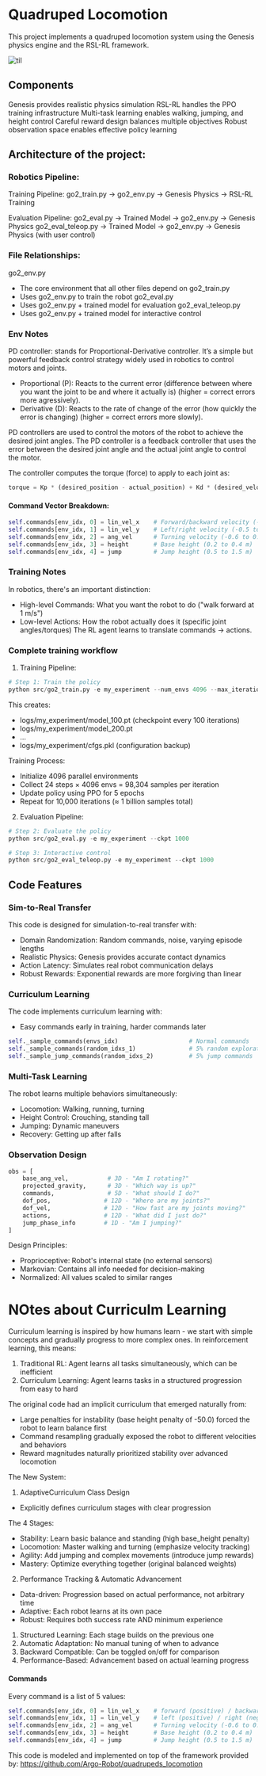 
# Quadruped Locomotion

This project implements a quadruped locomotion system using the Genesis physics engine and the RSL-RL framework.

![til](sim.gif)

## Components
Genesis provides realistic physics simulation
RSL-RL handles the PPO training infrastructure
Multi-task learning enables walking, jumping, and height control
Careful reward design balances multiple objectives
Robust observation space enables effective policy learning

## Architecture of the project:

### Robotics Pipeline:
Training Pipeline:
go2_train.py → go2_env.py → Genesis Physics → RSL-RL Training

Evaluation Pipeline:
go2_eval.py → Trained Model → go2_env.py → Genesis Physics
go2_eval_teleop.py → Trained Model → go2_env.py → Genesis Physics (with user control)

### File Relationships:
go2_env.py
 - The core environment that all other files depend on
go2_train.py
 - Uses go2_env.py to train the robot
go2_eval.py
 - Uses go2_env.py + trained model for evaluation
go2_eval_teleop.py
 - Uses go2_env.py + trained model for interactive control

### Env Notes

PD controller: stands for Proportional-Derivative controller. It’s a simple but powerful feedback control strategy widely used in robotics to control motors and joints.
- Proportional (P): Reacts to the current error (difference between where you want the joint to be and where it actually is) (higher = correct errors more agressively).
- Derivative (D): Reacts to the rate of change of the error (how quickly the error is changing) (higher = correct errors more slowly).

PD controllers are used to control the motors of the robot to achieve the desired joint angles. The PD controller is a feedback controller that uses the error between the desired joint angle and the actual joint angle to control the motor.

The controller computes the torque (force) to apply to each joint as:
```python
torque = Kp * (desired_position - actual_position) + Kd * (desired_velocity - actual_velocity)
```

#### Command Vector Breakdown:
```python
self.commands[env_idx, 0] = lin_vel_x    # Forward/backward velocity (-1.0 to 2.0 m/s)
self.commands[env_idx, 1] = lin_vel_y    # Left/right velocity (-0.5 to 0.5 m/s)  
self.commands[env_idx, 2] = ang_vel      # Turning velocity (-0.6 to 0.6 rad/s)
self.commands[env_idx, 3] = height       # Base height (0.2 to 0.4 m)
self.commands[env_idx, 4] = jump         # Jump height (0.5 to 1.5 m)
```

### Training Notes
In robotics, there's an important distinction:
- High-level Commands: What you want the robot to do ("walk forward at 1 m/s")
- Low-level Actions: How the robot actually does it (specific joint angles/torques)
The RL agent learns to translate commands → actions.

### Complete training workflow

1. Training Pipeline:
```python
# Step 1: Train the policy
python src/go2_train.py -e my_experiment --num_envs 4096 --max_iterations 10000
```

This creates:
- logs/my_experiment/model_100.pt (checkpoint every 100 iterations)
- logs/my_experiment/model_200.pt
- ...
- logs/my_experiment/cfgs.pkl (configuration backup)

Training Process:
- Initialize 4096 parallel environments
- Collect 24 steps × 4096 envs = 98,304 samples per iteration
- Update policy using PPO for 5 epochs
- Repeat for 10,000 iterations (≈ 1 billion samples total)

2. Evaluation Pipeline:
```python
# Step 2: Evaluate the policy
python src/go2_eval.py -e my_experiment --ckpt 1000

# Step 3: Interactive control
python src/go2_eval_teleop.py -e my_experiment --ckpt 1000
```

## Code Features

### Sim-to-Real Transfer

This code is designed for simulation-to-real transfer with:
- Domain Randomization: Random commands, noise, varying episode lengths
- Realistic Physics: Genesis provides accurate contact dynamics
- Action Latency: Simulates real robot communication delays
- Robust Rewards: Exponential rewards are more forgiving than linear

### Curriculum Learning

The code implements curriculum learning with:
- Easy commands early in training, harder commands later
```python
self._sample_commands(envs_idx)                    # Normal commands
self._sample_commands(random_idxs_1)               # 5% random exploration
self._sample_jump_commands(random_idxs_2)          # 5% jump commands
```

### Multi-Task Learning
The robot learns multiple behaviors simultaneously:
- Locomotion: Walking, running, turning
- Height Control: Crouching, standing tall
- Jumping: Dynamic maneuvers
- Recovery: Getting up after falls

### Observation Design
```python
obs = [
    base_ang_vel,           # 3D - "Am I rotating?"
    projected_gravity,      # 3D - "Which way is up?"
    commands,               # 5D - "What should I do?"
    dof_pos,               # 12D - "Where are my joints?"
    dof_vel,               # 12D - "How fast are my joints moving?"
    actions,               # 12D - "What did I just do?"
    jump_phase_info        # 1D - "Am I jumping?"
]
```

Design Principles:
- Proprioceptive: Robot's internal state (no external sensors)
- Markovian: Contains all info needed for decision-making
- Normalized: All values scaled to similar ranges

# NOtes about Curriculm Learning

Curriculum learning is inspired by how humans learn - we start with simple concepts and gradually progress to more complex ones. In reinforcement learning, this means:
1. Traditional RL: Agent learns all tasks simultaneously, which can be inefficient
2. Curriculum Learning: Agent learns tasks in a structured progression from easy to hard

The original code had an implicit curriculum that emerged naturally from:
- Large penalties for instability (base height penalty of -50.0) forced the robot to learn balance first
- Command resampling gradually exposed the robot to different velocities and behaviors
- Reward magnitudes naturally prioritized stability over advanced locomotion

The New System:
1. AdaptiveCurriculum Class Design
- Explicitly defines curriculum stages with clear progression

The 4 Stages:
- Stability: Learn basic balance and standing (high base_height penalty)
- Locomotion: Master walking and turning (emphasize velocity tracking)
- Agility: Add jumping and complex movements (introduce jump rewards)
- Mastery: Optimize everything together (original balanced weights)

2. Performance Tracking & Automatic Advancement
- Data-driven: Progression based on actual performance, not arbitrary time
- Adaptive: Each robot learns at its own pace
- Robust: Requires both success rate AND minimum experience

1. Structured Learning: Each stage builds on the previous one
2. Automatic Adaptation: No manual tuning of when to advance
3. Backward Compatible: Can be toggled on/off for comparison
4. Performance-Based: Advancement based on actual learning progress

#### Commands
Every command is a list of 5 values:
```python
self.commands[env_idx, 0] = lin_vel_x    # forward (positive) / backward (negative) linear velocity (m/s) (-1.0 to 2.0 m/s)
self.commands[env_idx, 1] = lin_vel_y    # left (positive) / right (negative) lateral velocity (m/s)(-0.5 to 0.5 m/s)  
self.commands[env_idx, 2] = ang_vel      # Turning velocity (-0.6 to 0.6 rad/s)
self.commands[env_idx, 3] = height       # Base height (0.2 to 0.4 m)
self.commands[env_idx, 4] = jump         # Jump height (0.5 to 1.5 m)
```
This code is modeled and implemented on top of the framework provided by: https://github.com/Argo-Robot/quadrupeds_locomotion
